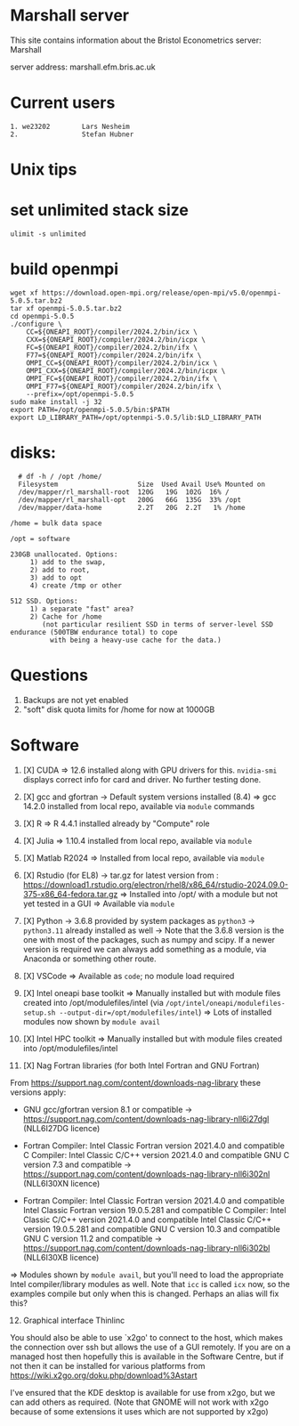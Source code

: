# Marshall server
This site contains information about the Bristol Econometrics server: Marshall

server address:    marshall.efm.bris.ac.uk

# Current users
````
1. we23202        Lars Nesheim
2.                Stefan Hubner
````

# Unix tips

# set unlimited stack size
````
ulimit -s unlimited
````
# build openmpi
````
wget xf https://download.open-mpi.org/release/open-mpi/v5.0/openmpi-5.0.5.tar.bz2
tar xf openmpi-5.0.5.tar.bz2
cd openmpi-5.0.5
./configure \
    CC=${ONEAPI_ROOT}/compiler/2024.2/bin/icx \
    CXX=${ONEAPI_ROOT}/compiler/2024.2/bin/icpx \
    FC=${ONEAPI_ROOT}/compiler/2024.2/bin/ifx \
    F77=${ONEAPI_ROOT}/compiler/2024.2/bin/ifx \
    OMPI_CC=${ONEAPI_ROOT}/compiler/2024.2/bin/icx \
    OMPI_CXX=${ONEAPI_ROOT}/compiler/2024.2/bin/icpx \
    OMPI_FC=${ONEAPI_ROOT}/compiler/2024.2/bin/ifx \
    OMPI_F77=${ONEAPI_ROOT}/compiler/2024.2/bin/ifx \
    --prefix=/opt/openmpi-5.0.5
sudo make install -j 32 
export PATH=/opt/openmpi-5.0.5/bin:$PATH
export LD_LIBRARY_PATH=/opt/optenmpi-5.0.5/lib:$LD_LIBRARY_PATH
````

# disks:
````
  # df -h / /opt /home/
  Filesystem                    Size  Used Avail Use% Mounted on
  /dev/mapper/rl_marshall-root  120G   19G  102G  16% /
  /dev/mapper/rl_marshall-opt   200G   66G  135G  33% /opt
  /dev/mapper/data-home         2.2T   20G  2.2T   1% /home

/home = bulk data space

/opt = software

230GB unallocated. Options: 
     1) add to the swap,
     2) add to root,
     3) add to opt
     4) create /tmp or other

512 SSD. Options:
     1) a separate "fast" area?
     2) Cache for /home
        (not particular resilient SSD in terms of server-level SSD endurance (500TBW endurance total) to cope
          with being a heavy-use cache for the data.)
````

# Questions
1. Backups are not yet enabled
2. "soft" disk quota limits for /home for now at 1000GB


# Software
1.  [X] CUDA
  => 12.6 installed along with GPU drivers for this.
  `nvidia-smi` displays correct info for card and driver.
  No further testing done.

2. [X] gcc and gfortran
  -> Default system versions installed (8.4)
  => gcc 14.2.0 installed from local repo, available via `module` commands

3. [X] R
  => R 4.4.1 installed already by "Compute" role

4. [X] Julia
  => 1.10.4 installed from local repo, available via `module`

5. [X] Matlab R2024
  => Installed from local repo, available via `module`

6. [X] Rstudio (for EL8)
  -> tar.gz for latest version from : https://download1.rstudio.org/electron/rhel8/x86_64/rstudio-2024.09.0-375-x86_64-fedora.tar.gz
  => Installed into /opt/ with a module but not yet tested in a GUI
  => Available via `module`

7. [X] Python
  -> 3.6.8 provided by system packages as `python3`
  -> `python3.11` already installed as well
  -> Note that the 3.6.8 version is the one with most of the packages,
  such as numpy and scipy.  If a newer version is required we can always
  add something as a module, via Anaconda or something other route.

8. [X] VSCode
  => Available as `code`; no module load required

9. [X] Intel oneapi base toolkit
  => Manually installed but with module files created into /opt/modulefiles/intel
  (via `/opt/intel/oneapi/modulefiles-setup.sh --output-dir=/opt/modulefiles/intel`)
  => Lots of installed modules now shown by `module avail`

10. [X] Intel HPC toolkit
  => Manually installed but with module files created into /opt/modulefiles/intel

11. [X] Nag Fortran libraries (for both Intel Fortran and GNU Fortran)

  From https://support.nag.com/content/downloads-nag-library these
  versions apply:

  + GNU gcc/gfortran version 8.1 or compatible
      -> https://support.nag.com/content/downloads-nag-library-nll6i27dgl (NLL6I27DG licence)

  + Fortran Compiler:    Intel Classic Fortran version 2021.4.0 and compatible
    C Compiler:  Intel Classic C/C++ version 2021.4.0 and compatible
    GNU C version 7.3 and compatible
      -> https://support.nag.com/content/downloads-nag-library-nll6i302nl (NLL6I30XN licence)

  + Fortran Compiler:    Intel Classic Fortran version 2021.4.0 and compatible
    Intel Classic Fortran version 19.0.5.281 and compatible
    C Compiler:  Intel Classic C/C++ version 2021.4.0 and compatible
    Intel Classic C/C++ version 19.0.5.281 and compatible
    GNU C version 10.3 and compatible
    GNU C version 11.2 and compatible
      -> https://support.nag.com/content/downloads-nag-library-nll6i302bl (NLL6I30XB licence)

  => Modules shown by `module avail`, but you'll need to load the
  appropriate Intel compiler/library modules as well.
  Note that `icc` is called `icx` now, so the examples compile but only
  when this is changed.  Perhaps an alias will fix this?

12. Graphical interface
    Thinlinc

    
You should also be able to use `x2go' to connect to the host, which
makes the connection over ssh but allows the use of a GUI remotely.
If you are on a managed host then hopefully this is available in the
Software Centre, but if not then it can be installed for various
platforms from https://wiki.x2go.org/doku.php/download%3Astart

I've ensured that the KDE desktop is available for use from x2go, but we
can add others as required.  (Note that GNOME will not work with x2go
because of some extensions it uses which are not supported by x2go)
